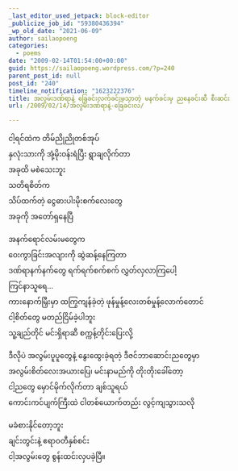 ```yaml
---
_last_editor_used_jetpack: block-editor
_publicize_job_id: "59380436394"
_wp_old_date: "2021-06-09"
author: sailaopoeng
categories:
  - poems
date: "2009-02-14T01:54:00+00:00"
guid: https://sailaopoeng.wordpress.com/?p=240
parent_post_id: null
post_id: "240"
timeline_notification: "1623222376"
title: အလွမ်းဒဏ်ရာနဲ့ ခြေခင်းလက်ခင်းမသာတဲ့ မနက်ခင်းမှ ညနေခင်းဆီ စီးဆင်း
url: /2009/02/14/အလွမ်းဒဏ်ရာနဲ့-ခြေခင်းလ/

---
```

ငါ့ရင်ထဲက တိမ်ညိုညိုတစ်အုပ်  
နှလုံးသားကို အုံ့မိုးဝန်းရံပြီး ရွာချလိုက်တာ  
အခုထိ မစဲသေးဘူး  
သတိရစိတ်က  
သိပ်ထက်တဲ့ ငွေဓားပါးမိုးစက်လေးတွေ  
အခုကို အတော်ရှနေပြီ

အနက်ရောင်လမ်းမတွေက  
ဝေးကွာခြင်းအလျားကို ဆွဲဆန့်နေကြတာ  
ဒဏ်ရာနက်နက်တွေ ရက်ရက်စက်စက် လွှတ်လှလာကြပေါ့  
ကြင်နာသူရေ…  
ကားနောက်မြှီးမှာ ထကြွကျန်ခဲ့တဲ့ ဖုန်မှုန့်လေးတစ်မှုန့်လောက်တောင်  
ငါ့စိတ်တွေ မတည်ငြိမ်ခဲ့ပါဘူး  
သူ့ချည်တိုင် မင်းရှိရာဆီ စက္ကန့်တိုင်းပြေးလို့

ဒီလိုပဲ အလွမ်းပူပူတွေနဲ့ နွေးထွေးခဲ့ရတဲ့ ဒီဇင်ဘာဆောင်းညတွေမှာ  
အလွမ်းစိတ်လေးအယားပြေ၊ မင်းနာမည်ကို တိုးတိုးခေါ်တော့  
ငါ့ညတွေ မှောင်မိုက်လိုက်တာ ချစ်သူရယ်  
ကောင်းကင်ပျက်ကြီးထဲ ငါတစ်ယောက်တည်း လွင့်ကျသွားသလို

မခံစားနိုင်တော့ဘူး  
ချင်းတွင်းနဲ့ ဧရာဝတီနှစ်စင်း  
ငါ့အလွမ်းတွေ စွန်းထင်းလှပခဲ့ပြီ။
